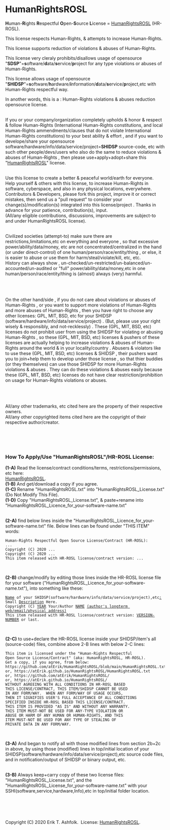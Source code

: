 <h1>HumanRightsROSL</h1>
<b>H</b>uman-<b>R</b>ights <b>R</b>espectful <b>O</b>pen-<b>S</b>ource <b>L</b>icense = <a href="HumanRightsROSL.txt">HumanRightsROSL</a> (HR-ROSL).  
<br />

This license respects Human-Rights, & attempts to increase Human-Rights.  

This license supports reduction of violations & abuses of Human-Rights.  

This license very cleraly prohibits/disallows usage of opensource "<b>SDSP</b>"=<b>s</b>oftware/<b>d</b>ata/<b>s</b>ervice/<b>p</b>roject for any type violations or abuses of Human-Rights.  

This license allows usage of opensource "<b>SHIDSP</b>"=<b>s</b>oftware/<b>h</b>ardware/<b>i</b>nformation/<b>d</b>ata/<b>s</b>ervice/<b>p</b>roject,etc with Human-Rights respectful way.  

In another words, this is a : Human-Rights violations & abuses reduction opensource license.  
<br />

If you or your company/organization completely upholds & honor & respect & follow Human-Rights (International Human-Rights constitutions, and local Human-Rights ammendments/clauses that do not violate International Human-Rights constitutions) to your best ability & effort , and if you want to develope/share your opensource software/hardware/info/data/service/project=<b>SHIDSP</b> source-code, etc with such other people/devs/users who also do the same to reduce violations & abuses of Human-Rights , then please use+apply+adopt+share this "<a href="HumanRightsROSL.txt">HumanRightsROSL</a>" license.  
<br />

Use this license to create a better & peaceful world/earth for everyone.  
Help yourself & others with this license, to increase Human-Rights in software, cyberspace, and also in any physical locations, everywhere.  
Contributors & Developers, please fork this project, improve it or correct mistakes, then send us a "pull request" to consider your change(s)/modification(s) integrated into this license/project . Thanks in advance for your patience, contribution(s), input.  
(All/any eligible contributions, discussions, improvements are subject-to and under HumanRightsROSL license).  
<br />

Civilized societies (attempt-to) make sure there are restrictions,limitations,etc on everything and everyone , so that excessive power/ability/data/money, etc are not concentrated/centralized in the hand (or under direct-control) of one human/person/race/entity/thing , or else, it is easier to abuse or use them for harm/steal/violate/kill, etc, etc.  
History can always show , un-checked/un-restricted/un-balanced/un-accounted/un-audited or "full" power/ability/data/money,etc in one human/person/race/entity/thing is (almost) always (very) harmful.  
<br />
<br />
<br />

On the other hand/side , if you do not care about violations or abuses of Human-Rights , or you want to support more violations of Human-Rights and more abuses of Human-Rights , then you have right to choose any other licenses: GPL, MIT, BSD, etc for your SHIDSP (software/hardware/info/data/service/project) . (But, please use your right wisely & responsibly, and not-recklessly) .  These (GPL, MIT, BSD, etc) licenses do not prohibit user from using the SHIDSP for violating or abusing Human-Rights , so these (GPL, MIT, BSD, etc) licenses & pushers of these licenses are actually helping to increase violations & abuses of Human-Rights around the world & in your locality/country . Abusers & violators like to use these (GPL, MIT, BSD, etc) licenses & SHIDSP , their pushers want you to join+help them to develop under those license , so that thier buddies (or they themselves) can use those SHIDSP for more Human-Rights violations & abuses . They can do these violations & abuses easily because these (GPL, MIT, BSD, etc) licenses do not have clear restriction/prohibition on usage for Human-Rights violations or abuses.  
<br />
<br />
<br />

All/any other trademarks, etc cited here are the property of their respective owners.  
All/any other copyrighted items cited here are the copyright of their respective author/creator.  
<br />
<br />
<br />
<br />

<h3> How To Apply/Use "HumanRightsROSL"/HR-ROSL License:</h3>

<b>(1-A)</b> Read the license/contract conditions/terms, restrictions/permissions, etc here:  
<a href="HumanRightsROSL.txt">HumanRightsROSL</a>.  
<b>(1-B)</b> And get/download a copy if you agree.  
<b>(1-C)</b> Rename "HumanRightsROSL.txt" into "HumanRightsROSL_License.txt" (Do Not Modify This File).  
<b>(1-D)</b> Copy "HumanRightsROSL_License.txt", & paste+rename into "HumanRightsROSL_Licence_for_your-software-name.txt"  
<br />

<b>(2-A)</b> find below lines inside the "HumanRightsROSL_Licence_for_your-software-name.txt" file. Below lines can be found under "THIS ITEM" words:<br />
<pre><code>Human-Rights Respectful Open Source License/Contract (HR-ROSL):
...
Copyright (C) 2020 ...
Copyright (C) 2020 ...
This item released with HR-ROSL license/contract version: ...
</code></pre>
<br />

<b>(2-B)</b> change/modify by editing those lines inside the HR-ROSL license file for your software ("HumanRightsROSL_Licence_for_your-software-name.txt"), into something like these:<br />
<pre><code><u>Name</u> of your SHIDSP(software/hardware/info/data/service/project),etc<u>:</u> Small <u>Description</u> Here.
Copyright (C) <u>YEAR</u> Your/Author <u>NAME</u> <u>(author's longterm web/email/physical address)</u>
This item released with HR-ROSL license/contract version: <u>VERSION-NUMBER</u> or last.
</code></pre>
<br />

<b>(2-C)</b> to use+declare the HR-ROSL license inside your SHIDSP/item's all (source-code) files, combine above 2-B lines with below 2-C lines:<br />
<pre><code>This item is licensed under the "Human-Rights Respectful
Open Source License/Contract" (aka: HumanRightsROSL, HR-ROSL).
Get a copy, if you agree, from below:
https://github.com/atErik/HumanRightsROSL/blob/main/HumanRightsROSL.txt
or, https://atErik.github.io/HumanRightsROSL/HumanRightsROSL.txt
or, https://github.com/atErik/HumanRightsROSL/
or, https://atErik.github.io/HumanRightsROSL/
WITHOUT AGREEING WITH ALL CONDITIONS IN HR-ROSL BASED
THIS LICENSE/CONTRACT, THIS ITEM/SHIDSP CANNOT BE USED
IN ANY FORM/WAY.  WHEN ANY FORM/WAY OF USAGE OCCURS,
THEN IT SIGNIFIES USER'S FULL ACCEPTANCE OF ALL CONDITIONS
SPECIFIED INSIDE HR-ROSL BASED THIS LICENSE/CONTRACT.
THIS ITEM IS PROVIDED "AS IS" AND WITHOUT ANY WARRANTY.
THIS ITEM MUST-NOT BE USED FOR ANY-TYPE VIOLATION OR
ABUSE OR HARM OF ANY HUMAN OR HUMAN-RIGHTS, AND THIS
ITEM MUST-NOT BE USED FOR ANY TYPE OF STEALING OF
PRIVATE DATA IN ANY FORM/WAY.
</code></pre>
<br />

<b>(3-A)</b> And began to notify all with those modified lines from section 2b+2c in above, by using those (modified) lines in top/initial location of your SHIDSP(software/hardware/info/data/service/project),etc source code files, and in notification/output of SHIDSP or binary output, etc.  
<br />

<b>(3-B)</b> Always keep+carry copy of these two license files: "HumanRightsROSL_License.txt", and the "HumanRightsROSL_License_for_your-software-name.txt" with your SSHI(software,service,hardware,Info),etc in top/initial folder location.  
<br />
<br />
<br />
<br />

Copyright (C) 2020 Erik T. Ashfolk.&#160; License: <a href="HumanRightsROSL.txt">HumanRightsROSL</a>.
